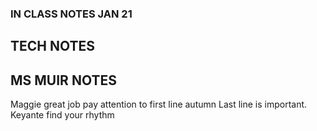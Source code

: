 ### IN CLASS NOTES JAN 21
## TECH NOTES


## MS MUIR NOTES
Maggie great job
pay attention to first line autumn
Last line is important.
Keyante find your rhythm
